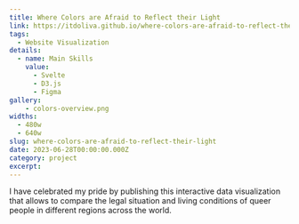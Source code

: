 ```yaml
---
title: Where Colors are Afraid to Reflect their Light
link: https://itdoliva.github.io/where-colors-are-afraid-to-reflect-their-light/
tags: 
  - Website Visualization
details:
  - name: Main Skills
    value: 
      - Svelte
      - D3.js
      - Figma
gallery:
    - colors-overview.png
widths:
  - 480w
  - 640w
slug: where-colors-are-afraid-to-reflect-their-light
date: 2023-06-28T00:00:00.000Z
category: project
excerpt: 
---
```


I have celebrated my pride by publishing this interactive data visualization that allows to compare the legal situation and living conditions of queer people in different regions across the world.
